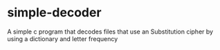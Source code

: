 # simple-decoder
A simple c program that decodes files that use an Substitution cipher by using a dictionary and letter frequency
